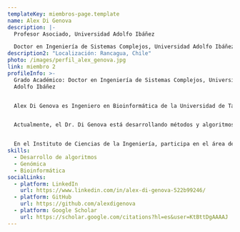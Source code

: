 ```yaml
---
templateKey: miembros-page.template
name: Alex Di Genova
description: |-
  Profesor Asociado, Universidad Adolfo Ibáñez

  Doctor en Ingeniería de Sistemas Complejos, Universidad Adolfo Ibáñez
description2: "Localización: Rancagua, Chile"
photo: /images/perfil_alex_genova.jpg
link: miembro 2
profileInfo: >-
  Grado Académico: Doctor en Ingeniería de Sistemas Complejos, Universidad
  Adolfo Ibáñez


  Alex Di Genova es Ingeniero en Bioinformática de la Universidad de Talca y Doctor en Ingeniería de Sistemas Complejos de la Universidad Adolfo Ibáñez. Su línea de investigación se centra en el desarrollo de nuevos algoritmos para el análisis de datos genómicos. Ha publicado más de 30 artículos científicos en revistas ISI y ha participado en proyectos genómicos tanto nacionales como internacionales.


  Actualmente, el Dr. Di Genova está desarrollando métodos y algoritmos computacionales para caracterizar reordenamientos genómicos en distintos tipos de cáncer humano, con el objetivo de comprender cómo estos procesos mutacionales contribuyen a la progresión y evolución de esta enfermedad.


  En el Instituto de Ciencias de la Ingeniería, participa en el área de Biología Computacional y Biotecnología.
skills:
  - Desarrollo de algoritmos
  - Genómica
  - Bioinformática
socialLinks:
  - platform: LinkedIn
    url: https://www.linkedin.com/in/alex-di-genova-522b99246/
  - platform: GitHub
    url: https://github.com/alexdigenova
  - platform: Google Scholar
    url: https://scholar.google.com/citations?hl=es&user=KtBttDgAAAAJ
---
```

